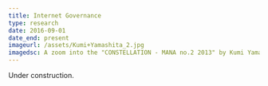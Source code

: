 ```yaml
---
title: Internet Governance
type: research
date: 2016-09-01
date_end: present
imageurl: /assets/Kumi+Yamashita_2.jpg
imagedsc: A zoom into the "CONSTELLATION - MANA no.2 2013" by Kumi Yamashita
---
```


Under construction.
